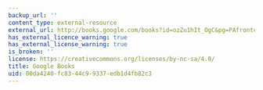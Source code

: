 ```yaml
---
backup_url: ''
content_type: external-resource
external_url: http://books.google.com/books?id=ozZu1hIt_OgC&pg=PAfrontcover
has_external_licence_warning: true
has_external_license_warning: true
is_broken: ''
license: https://creativecommons.org/licenses/by-nc-sa/4.0/
title: Google Books
uid: 00da4240-fc83-44c9-9337-edb1d4fb82c3
---
```

